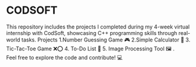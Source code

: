 # CODSOFT
This repository includes the projects I completed during my 4-week virtual internship with CodSoft, showcasing C++ programming skills through real-world tasks.
Projects 
1.Number Guessing Game 🎮 
2.Simple Calculator 🧮 
3. Tic-Tac-Toe Game ❌⭕ 
4. To-Do List 📝 
5. Image Processing Tool 🖼️ .  
Feel free to explore the code and contribute! 💻
